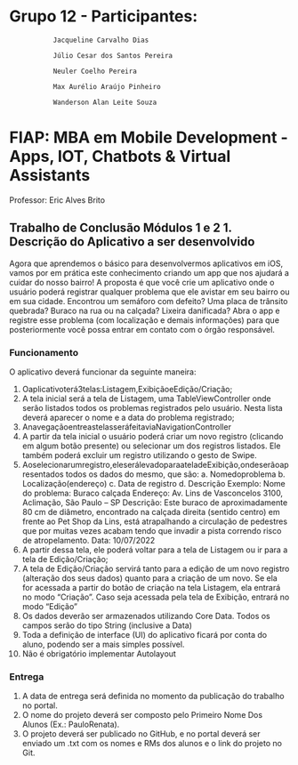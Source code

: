 # Grupo 12 - Participantes: 

               Jacqueline Carvalho Dias

               Júlio Cesar dos Santos Pereira
               
               Neuler Coelho Pereira
               
               Max Aurélio Araújo Pinheiro
               
               Wanderson Alan Leite Souza

# FIAP: MBA em Mobile Development - Apps, IOT, Chatbots & Virtual Assistants 

Professor: Eric Alves Brito

## Trabalho de Conclusão Módulos 1 e 2 1. Descrição do Aplicativo a ser desenvolvido

Agora que aprendemos o básico para desenvolvermos aplicativos em iOS, vamos por em prática este conhecimento criando um app que nos ajudará a cuidar do nosso bairro!
A proposta é que você crie um aplicativo onde o usuário poderá registrar qualquer problema que ele avistar em seu bairro ou em sua cidade. Encontrou um semáforo com defeito? Uma placa de trânsito quebrada? Buraco na rua ou na calçada? Lixeira danificada? Abra o app e registre esse problema (com localização e demais informações) para que posteriormente você possa entrar em contato com o órgão responsável.

### Funcionamento

O aplicativo deverá funcionar da seguinte maneira:
1) Oaplicativoterá3telas:Listagem,ExibiçãoeEdição/Criação;
2) A tela inicial será a tela de Listagem, uma TableViewController onde serão listados todos os problemas registrados pelo usuário. Nesta lista deverá aparecer o nome e a data do problema registrado;
3) AnavegaçãoentreastelasseráfeitaviaNavigationController
4) A partir da tela inicial o usuário poderá criar um novo registro (clicando em algum botão presente) ou selecionar um dos registros listados. Ele também poderá excluir um registro utilizando o gesto de Swipe.
5) Aoselecionarumregistro,eleserálevadoparaateladeExibição,ondeserãoapresentados todos os dados do mesmo, que são:
a. Nomedoproblema
b. Localização(endereço)
c. Data de registro d. Descrição
Exemplo:
Nome do problema: Buraco calçada
Endereço: Av. Lins de Vasconcelos 3100, Aclimação, São Paulo – SP
Descrição: Este buraco de aproximadamente 80 cm de diâmetro, encontrado na calçada direita (sentido centro) em frente ao Pet Shop da Lins, está atrapalhando a circulação de pedestres que por muitas vezes acabam tendo que invadir a pista correndo risco de atropelamento.
Data: 10/07/2022
6) A partir dessa tela, ele poderá voltar para a tela de Listagem ou ir para a tela de Edição/Criação;
7) A tela de Edição/Criação servirá tanto para a edição de um novo registro (alteração dos seus dados) quanto para a criação de um novo. Se ela for acessada a partir do botão de criação na tela Listagem, ela entrará no modo “Criação”. Caso seja acessada pela tela de Exibição, entrará no modo “Edição”
8) Os dados deverão ser armazenados utilizando Core Data. Todos os campos serão do tipo String (inclusive a Data)
9) Toda a definição de interface (UI) do aplicativo ficará por conta do aluno, podendo ser a mais simples possível.
10) Não é obrigatório implementar Autolayout
### Entrega
1) A data de entrega será definida no momento da publicação do trabalho no portal.
2) O nome do projeto deverá ser composto pelo Primeiro Nome Dos Alunos (Ex.: PauloRenata).
3) O projeto deverá ser publicado no GitHub, e no portal deverá ser enviado um .txt com os nomes e RMs dos alunos e o link do projeto no Git.
